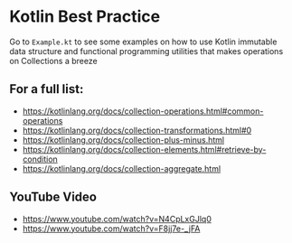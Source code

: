 # Kotlin Best Practice

Go to `Example.kt` to see some examples on how to use Kotlin immutable data structure and 
functional programming utilities that makes operations on Collections a breeze

## For a full list:

* https://kotlinlang.org/docs/collection-operations.html#common-operations
* https://kotlinlang.org/docs/collection-transformations.html#0
* https://kotlinlang.org/docs/collection-plus-minus.html
* https://kotlinlang.org/docs/collection-elements.html#retrieve-by-condition
* https://kotlinlang.org/docs/collection-aggregate.html

## YouTube Video

* https://www.youtube.com/watch?v=N4CpLxGJlq0
* https://www.youtube.com/watch?v=F8jj7e-_jFA
